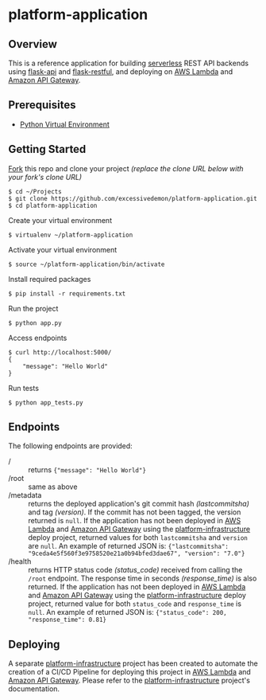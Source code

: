 # platform-application

## Overview
This is a reference application for building [serverless](https://aws.amazon.com/serverless/) REST API backends using [flask-api](https://github.com/flask-api/flask-api) and [flask-restful](https://github.com/flask-restful/flask-restful), and deploying on [AWS Lambda](https://aws.amazon.com/lambda/) and [Amazon API Gateway](https://aws.amazon.com/api-gateway/).

## Prerequisites
- [Python Virtual Environment](http://python-guide-pt-br.readthedocs.io/en/latest/dev/virtualenvs/)

## Getting Started

[Fork](https://help.github.com/articles/fork-a-repo/) this repo and clone your project *(replace the clone URL below with your fork's clone URL)*

	$ cd ~/Projects
	$ git clone https://github.com/excessivedemon/platform-application.git
	$ cd platform-application

Create your virtual environment

	$ virtualenv ~/platform-application

Activate your virtual environment

	$ source ~/platform-application/bin/activate

Install required packages

	$ pip install -r requirements.txt

Run the project

	$ python app.py

Access endpoints

	$ curl http://localhost:5000/
	{
		"message": "Hello World"
	}

Run tests

	$ python app_tests.py

## Endpoints
The following endpoints are provided:

<dl>
  <dt>/</dt>
  <dd>returns <code>{"message": "Hello World"}</code></dd>
  <dt>/root</dt>
  <dd>same as above</dd>
  <dt>/metadata</dt>
  <dd>returns the deployed application's git commit hash <em>(lastcommitsha)</em> and tag <em>(version)</em>. If the commit has not been tagged, the version returned is <code>null</code>. If the application has not been deployed in <a href="https://aws.amazon.com/lambda/">AWS Lambda</a> and <a href="https://aws.amazon.com/api-gateway/">Amazon API Gateway</a> using the <a href="https://github.com/excessivedemon/platform-infrastructure">platform-infrastructure</a> deploy project, returned values for both <code>lastcommitsha</code> and <code>version</code> are <code>null</code>. An example of returned JSON is: <code>{"lastcommitsha": "9ceda4e5f560f3e9758520e21a0b94bfed3dae67", "version": "7.0"}</code></dd>
  <dt>/health</dt>
  <dd>returns HTTP status code <em>(status_code)</em> received from calling the <code>/root</code> endpoint. The response time in seconds <em>(response_time)</em> is also returned. If the application has not been deployed in <a href="https://aws.amazon.com/lambda/">AWS Lambda</a> and <a href="https://aws.amazon.com/api-gateway/">Amazon API Gateway</a> using the <a href="https://github.com/excessivedemon/platform-infrastructure">platform-infrastructure</a> deploy project, returned value for both <code>status_code</code> and <code>response_time</code> is <code>null</code>. An example of returned JSON is: <code>{"status_code": 200, "response_time": 0.81}</code></dd>
</dl>

## Deploying
A separate [platform-infrastructure](https://github.com/excessivedemon/platform-infrastructure) project has been created to automate the creation of a CI/CD Pipeline for deploying this project in [AWS Lambda](https://aws.amazon.com/lambda/) and [Amazon API Gateway](https://aws.amazon.com/api-gateway/). Please refer to the [platform-infrastructure](https://github.com/excessivedemon/platform-infrastructure) project's documentation.
